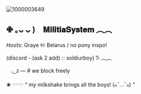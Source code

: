 ![1000003649](https://github.com/user-attachments/assets/a40c5a4f-f515-4467-b7ee-509489ea8758)

 ✙ ｡ᴗ ᴗ )⠀ 𝐌𝐢𝐥𝐢𝐭𝐢𝐚𝐒𝐲𝐬𝐭𝐞𝐦   ︵︵                              
-----
𝘏𝘰𝘴𝘵𝘴: Graye ꣑୧ Belarus  / no pony inspo!

(discord - (ask 2 add) :: soldiurboy)  𐙚     ︵︵

ㅤ◟ ͜  ꣓   —  #   we block freely 

 ❀   𓎟𓎟 “ my milkshake brings all the boys! (๑¯◡¯๑)  “
